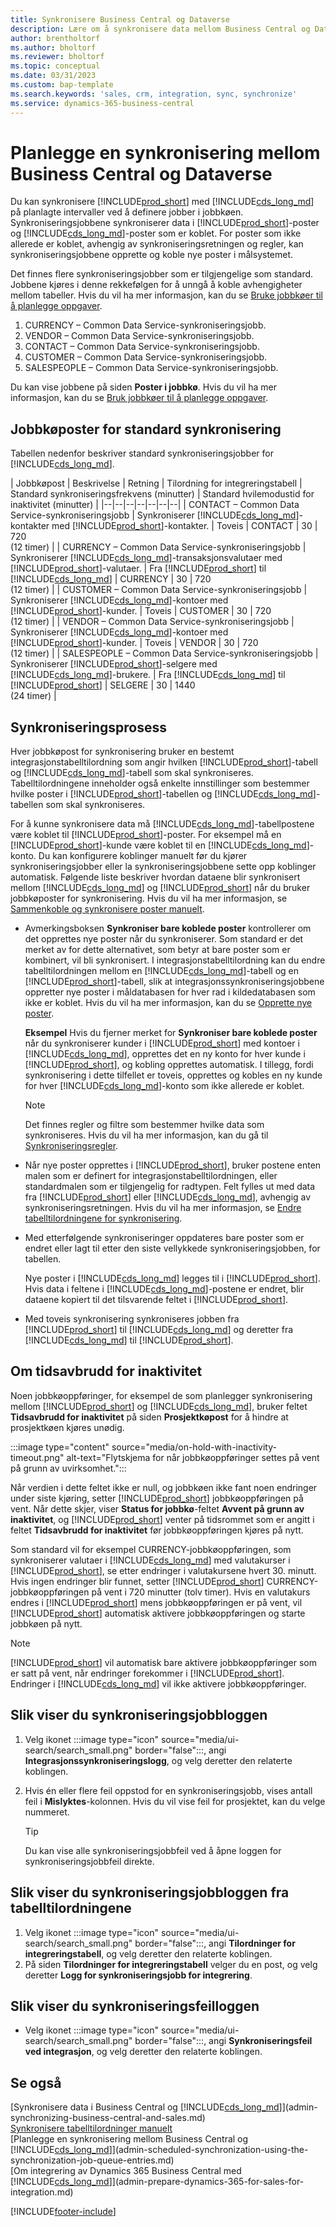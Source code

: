 ```yaml
---
title: Synkronisere Business Central og Dataverse
description: Lære om å synkronisere data mellom Business Central og Dataverse.
author: brentholtorf
ms.author: bholtorf
ms.reviewer: bholtorf
ms.topic: conceptual
ms.date: 03/31/2023
ms.custom: bap-template
ms.search.keywords: 'sales, crm, integration, sync, synchronize'
ms.service: dynamics-365-business-central
---
```


# Planlegge en synkronisering mellom Business Central og Dataverse

Du kan synkronisere [!INCLUDE[prod_short](includes/prod_short.md)] med [!INCLUDE[cds_long_md](includes/cds_long_md.md)] på planlagte intervaller ved å definere jobber i jobbkøen. Synkroniseringsjobbene synkroniserer data i [!INCLUDE[prod_short](includes/prod_short.md)]-poster og [!INCLUDE[cds_long_md](includes/cds_long_md.md)]-poster som er koblet. For poster som ikke allerede er koblet, avhengig av synkroniseringsretningen og regler, kan synkroniseringsjobbene opprette og koble nye poster i målsystemet.

Det finnes flere synkroniseringsjobber som er tilgjengelige som standard. Jobbene kjøres i denne rekkefølgen for å unngå å koble avhengigheter mellom tabeller. Hvis du vil ha mer informasjon, kan du se [Bruke jobbkøer til å planlegge oppgaver](admin-job-queues-schedule-tasks.md).

1. CURRENCY – Common Data Service-synkroniseringsjobb.
2. VENDOR – Common Data Service-synkroniseringsjobb.
3. CONTACT – Common Data Service-synkroniseringsjobb.
4. CUSTOMER – Common Data Service-synkroniseringsjobb.
5. SALESPEOPLE – Common Data Service-synkroniseringsjobb.

Du kan vise jobbene på siden **Poster i jobbkø**. Hvis du vil ha mer informasjon, kan du se [Bruk jobbkøer til å planlegge oppgaver](admin-job-queues-schedule-tasks.md).

## Jobbkøposter for standard synkronisering

Tabellen nedenfor beskriver standard synkroniseringsjobber for [!INCLUDE[cds_long_md](includes/cds_long_md.md)].  

| Jobbkøpost | Beskrivelse | Retning | Tilordning for integreringstabell | Standard synkroniseringsfrekvens (minutter) | Standard hvilemodustid for inaktivitet (minutter) |
|--|--|--|--|--|--|--|
| CONTACT – Common Data Service-synkroniseringsjobb | Synkroniserer [!INCLUDE[cds_long_md](includes/cds_long_md.md)]-kontakter med [!INCLUDE[prod_short](includes/prod_short.md)]-kontakter. | Toveis | CONTACT | 30 | 720 <br>(12 timer) |
| CURRENCY – Common Data Service-synkroniseringsjobb | Synkroniserer [!INCLUDE[cds_long_md](includes/cds_long_md.md)]-transaksjonsvalutaer med [!INCLUDE[prod_short](includes/prod_short.md)]-valutaer. | Fra [!INCLUDE[prod_short](includes/prod_short.md)] til [!INCLUDE[cds_long_md](includes/cds_long_md.md)] | CURRENCY | 30 | 720 <br> (12 timer) |
| CUSTOMER – Common Data Service-synkroniseringsjobb | Synkroniserer [!INCLUDE[cds_long_md](includes/cds_long_md.md)]-kontoer med [!INCLUDE[prod_short](includes/prod_short.md)]-kunder. | Toveis | CUSTOMER | 30 | 720<br> (12 timer) |
| VENDOR – Common Data Service-synkroniseringsjobb | Synkroniserer [!INCLUDE[cds_long_md](includes/cds_long_md.md)]-kontoer med [!INCLUDE[prod_short](includes/prod_short.md)]-kunder. | Toveis | VENDOR | 30 | 720<br> (12 timer) |
| SALESPEOPLE – Common Data Service-synkroniseringsjobb | Synkroniserer [!INCLUDE[prod_short](includes/prod_short.md)]-selgere med [!INCLUDE[cds_long_md](includes/cds_long_md.md)]-brukere. | Fra [!INCLUDE[cds_long_md](includes/cds_long_md.md)] til [!INCLUDE[prod_short](includes/prod_short.md)] | SELGERE | 30 | 1440<br> (24 timer) |

## Synkroniseringsprosess

Hver jobbkøpost for synkronisering bruker en bestemt integrasjonstabelltilordning som angir hvilken [!INCLUDE[prod_short](includes/prod_short.md)]-tabell og [!INCLUDE[cds_long_md](includes/cds_long_md.md)]-tabell som skal synkroniseres. Tabelltilordningene inneholder også enkelte innstillinger som bestemmer hvilke poster i [!INCLUDE[prod_short](includes/prod_short.md)]-tabellen og [!INCLUDE[cds_long_md](includes/cds_long_md.md)]-tabellen som skal synkroniseres.  

For å kunne synkronisere data må [!INCLUDE[cds_long_md](includes/cds_long_md.md)]-tabellpostene være koblet til [!INCLUDE[prod_short](includes/prod_short.md)]-poster. For eksempel må en [!INCLUDE[prod_short](includes/prod_short.md)]-kunde være koblet til en [!INCLUDE[cds_long_md](includes/cds_long_md.md)]-konto. Du kan konfigurere koblinger manuelt før du kjører synkroniseringsjobber eller la synkroniseringsjobbene sette opp koblinger automatisk. Følgende liste beskriver hvordan dataene blir synkronisert mellom [!INCLUDE[cds_long_md](includes/cds_long_md.md)] og [!INCLUDE[prod_short](includes/prod_short.md)] når du bruker jobbkøposter for synkronisering. Hvis du vil ha mer informasjon, se [Sammenkoble og synkronisere poster manuelt](admin-how-to-couple-and-synchronize-records-manually.md).

- Avmerkingsboksen **Synkroniser bare koblede poster** kontrollerer om det opprettes nye poster når du synkroniserer. Som standard er det merket av for dette alternativet, som betyr at bare poster som er kombinert, vil bli synkronisert. I integrasjonstabelltilordning kan du endre tabelltilordningen mellom en [!INCLUDE[cds_long_md](includes/cds_long_md.md)]-tabell og en [!INCLUDE[prod_short](includes/prod_short.md)]-tabell, slik at integrasjonssynkroniseringsjobbene oppretter nye poster i måldatabasen for hver rad i kildedatabasen som ikke er koblet. Hvis du vil ha mer informasjon, kan du se [Opprette nye poster](admin-how-to-modify-table-mappings-for-synchronization.md#create-new-records).

    **Eksempel** Hvis du fjerner merket for **Synkroniser bare koblede poster** når du synkroniserer kunder i [!INCLUDE[prod_short](includes/prod_short.md)] med kontoer i [!INCLUDE[cds_long_md](includes/cds_long_md.md)], opprettes det en ny konto for hver kunde i [!INCLUDE[prod_short](includes/prod_short.md)], og kobling opprettes automatisk. I tillegg, fordi synkronisering i dette tilfellet er toveis, opprettes og kobles en ny kunde for hver [!INCLUDE[cds_long_md](includes/cds_long_md.md)]-konto som ikke allerede er koblet.  

    > [!NOTE]  
    > Det finnes regler og filtre som bestemmer hvilke data som synkroniseres. Hvis du vil ha mer informasjon, kan du gå til [Synkroniseringsregler](admin-synchronizing-business-central-and-sales.md).

- Når nye poster opprettes i [!INCLUDE[prod_short](includes/prod_short.md)], bruker postene enten malen som er definert for integrasjonstabelltilordningen, eller standardmalen som er tilgjengelig for radtypen. Felt fylles ut med data fra [!INCLUDE[prod_short](includes/prod_short.md)] eller [!INCLUDE[cds_long_md](includes/cds_long_md.md)], avhengig av synkroniseringsretningen. Hvis du vil ha mer informasjon, se [Endre tabelltilordningene for synkronisering](admin-how-to-modify-table-mappings-for-synchronization.md).  

- Med etterfølgende synkroniseringer oppdateres bare poster som er endret eller lagt til etter den siste vellykkede synkroniseringsjobben, for tabellen.  

     Nye poster i [!INCLUDE[cds_long_md](includes/cds_long_md.md)] legges til i [!INCLUDE[prod_short](includes/prod_short.md)]. Hvis data i feltene i [!INCLUDE[cds_long_md](includes/cds_long_md.md)]-postene er endret, blir dataene kopiert til det tilsvarende feltet i [!INCLUDE[prod_short](includes/prod_short.md)].  

- Med toveis synkronisering synkroniseres jobben fra [!INCLUDE[prod_short](includes/prod_short.md)] til [!INCLUDE[cds_long_md](includes/cds_long_md.md)] og deretter fra [!INCLUDE[cds_long_md](includes/cds_long_md.md)] til [!INCLUDE[prod_short](includes/prod_short.md)].

## Om tidsavbrudd for inaktivitet

Noen jobbkøoppføringer, for eksempel de som planlegger synkronisering mellom [!INCLUDE[prod_short](includes/prod_short.md)] og [!INCLUDE[cds_long_md](includes/cds_long_md.md)], bruker feltet **Tidsavbrudd for inaktivitet** på siden **Prosjektkøpost** for å hindre at prosjektkøen kjøres unødig.  

:::image type="content" source="media/on-hold-with-inactivity-timeout.png" alt-text="Flytskjema for når jobbkøoppføringer settes på vent på grunn av uvirksomhet.":::

Når verdien i dette feltet ikke er null, og jobbkøen ikke fant noen endringer under siste kjøring, setter [!INCLUDE[prod_short](includes/prod_short.md)] jobbkøoppføringen på vent. Når dette skjer, viser **Status for jobbkø**-feltet **Avvent på grunn av inaktivitet**, og [!INCLUDE[prod_short](includes/prod_short.md)] venter på tidsrommet som er angitt i feltet **Tidsavbrudd for inaktivitet** før jobbkøoppføringen kjøres på nytt.  

Som standard vil for eksempel CURRENCY-jobbkøoppføringen, som synkroniserer valutaer i [!INCLUDE[cds_long_md](includes/cds_long_md.md)] med valutakurser i [!INCLUDE[prod_short](includes/prod_short.md)], se etter endringer i valutakursene hvert 30. minutt. Hvis ingen endringer blir funnet, setter [!INCLUDE[prod_short](includes/prod_short.md)] CURRENCY-jobbkøoppføringen på vent i 720 minutter (tolv timer). Hvis en valutakurs endres i [!INCLUDE[prod_short](includes/prod_short.md)] mens jobbkøoppføringen er på vent, vil [!INCLUDE[prod_short](includes/prod_short.md)] automatisk aktivere jobbkøoppføringen og starte jobbkøen på nytt. 

> [!Note]
> [!INCLUDE[prod_short](includes/prod_short.md)] vil automatisk bare aktivere jobbkøoppføringer som er satt på vent, når endringer forekommer i [!INCLUDE[prod_short](includes/prod_short.md)]. Endringer i [!INCLUDE[cds_long_md](includes/cds_long_md.md)] vil ikke aktivere jobbkøoppføringer.

## Slik viser du synkroniseringsjobbloggen

1. Velg ikonet :::image type="icon" source="media/ui-search/search_small.png" border="false":::, angi **Integrasjonssynkroniseringslogg**, og velg deretter den relaterte koblingen.
2. Hvis én eller flere feil oppstod for en synkroniseringsjobb, vises antall feil i **Mislyktes**-kolonnen. Hvis du vil vise feil for prosjektet, kan du velge nummeret.  

    > [!TIP]  
    > Du kan vise alle synkroniseringsjobbfeil ved å åpne loggen for synkroniseringsjobbfeil direkte.

## Slik viser du synkroniseringsjobbloggen fra tabelltilordningene

1. Velg ikonet :::image type="icon" source="media/ui-search/search_small.png" border="false":::, angi **Tilordninger for integreringstabell**, og velg deretter den relaterte koblingen.
2. På siden **Tilordninger for integreringstabell** velger du en post, og velg deretter **Logg for synkroniseringsjobb for integrering**.  

## Slik viser du synkroniseringsfeilloggen

- Velg ikonet :::image type="icon" source="media/ui-search/search_small.png" border="false":::, angi **Synkroniseringsfeil ved integrasjon**, og velg deretter den relaterte koblingen.

## Se også

[Synkronisere data i Business Central og [!INCLUDE[cds_long_md](includes/cds_long_md.md)]](admin-synchronizing-business-central-and-sales.md)  
[Synkronisere tabelltilordninger manuelt](admin-manual-synchronization-of-table-mappings.md)  
[Planlegge en synkronisering mellom Business Central og [!INCLUDE[cds_long_md](includes/cds_long_md.md)]](admin-scheduled-synchronization-using-the-synchronization-job-queue-entries.md)  
[Om integrering av Dynamics 365 Business Central med [!INCLUDE[cds_long_md](includes/cds_long_md.md)]](admin-prepare-dynamics-365-for-sales-for-integration.md)  


[!INCLUDE[footer-include](includes/footer-banner.md)]
